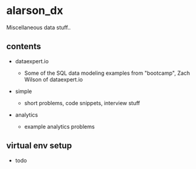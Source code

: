 # alarson_dx

Miscellaneous data stuff..

## contents

* dataexpert.io
  * Some of the SQL data modeling examples from "bootcamp", Zach Wilson of dataexpert.io

* simple
  * short problems, code snippets, interview stuff

* analytics
  * example analytics problems


## virtual env setup
 
* todo

